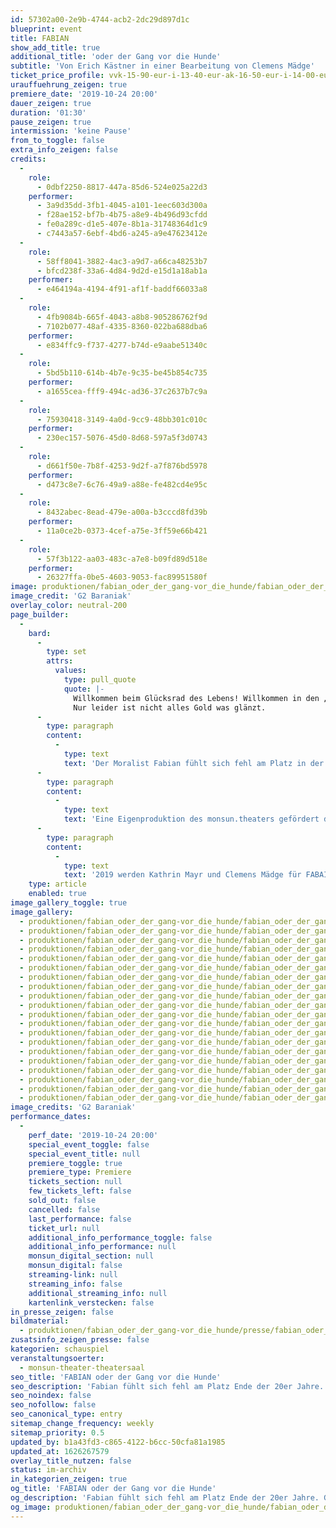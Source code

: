 ```yaml
---
id: 57302a00-2e9b-4744-acb2-2dc29d897d1c
blueprint: event
title: FABIAN
show_add_title: true
additional_title: 'oder der Gang vor die Hunde'
subtitle: 'Von Erich Kästner in einer Bearbeitung von Clemens Mädge'
ticket_price_profile: vvk-15-90-eur-i-13-40-eur-ak-16-50-eur-i-14-00-eur
urauffuehrung_zeigen: true
premiere_date: '2019-10-24 20:00'
dauer_zeigen: true
duration: '01:30'
pause_zeigen: true
intermission: 'keine Pause'
from_to_toggle: false
extra_info_zeigen: false
credits:
  -
    role:
      - 0dbf2250-8817-447a-85d6-524e025a22d3
    performer:
      - 3a9d35dd-3fb1-4045-a101-1eec603d300a
      - f28ae152-bf7b-4b75-a8e9-4b496d93cfdd
      - fe0a289c-d1e5-407e-8b1a-31748364d1c9
      - c7443a57-6ebf-4bd6-a245-a9e47623412e
  -
    role:
      - 58ff8041-3882-4ac3-a9d7-a66ca48253b7
      - bfcd238f-33a6-4d84-9d2d-e15d1a18ab1a
    performer:
      - e464194a-4194-4f91-af1f-baddf66033a8
  -
    role:
      - 4fb9084b-665f-4043-a8b8-905286762f9d
      - 7102b077-48af-4335-8360-022ba688dba6
    performer:
      - e834ffc9-f737-4277-b74d-e9aabe51340c
  -
    role:
      - 5bd5b110-614b-4b7e-9c35-be45b854c735
    performer:
      - a1655cea-fff9-494c-ad36-37c2637b7c9a
  -
    role:
      - 75930418-3149-4a0d-9cc9-48bb301c010c
    performer:
      - 230ec157-5076-45d0-8d68-597a5f3d0743
  -
    role:
      - d661f50e-7b8f-4253-9d2f-a7f876bd5978
    performer:
      - d473c8e7-6c76-49a9-a88e-fe482cd4e95c
  -
    role:
      - 8432abec-8ead-479e-a00a-b3cccd8fd39b
    performer:
      - 11a0ce2b-0373-4cef-a75e-3ff59e66b421
  -
    role:
      - 57f3b122-aa03-483c-a7e8-b09fd89d518e
    performer:
      - 26327ffa-0be5-4603-9053-fac89951580f
image: produktionen/fabian_oder_der_gang-vor_die_hunde/fabian_oder_der_gang_vor_die_hunde_063_c_g2_baraniak_2019.jpg
image_credit: 'G2 Baraniak'
overlay_color: neutral-200
page_builder:
  -
    bard:
      -
        type: set
        attrs:
          values:
            type: pull_quote
            quote: |-
              Willkommen beim Glücksrad des Lebens! Willkommen in den „Goldenen 20er Jahren“! 
              Nur leider ist nicht alles Gold was glänzt.
      -
        type: paragraph
        content:
          -
            type: text
            text: 'Der Moralist Fabian fühlt sich fehl am Platz in der Gesellschaft Ende der 20er Jahre. Werte basieren auf Angebot und Nachfrage, es herrscht ein omnipräsentes Ohnmachtsgefühl und zwischenmenschliche Beziehungen sind ephemer. Ein einfacher Mann gefangen im Gewirr der Großstadt, in der die Abfolge der Ereignisse zufälliger Natur zu sein scheinen. Im Zwiespalt zwischen dem Ausgeliefert sein und die Lösung der Probleme zu kennen, verfällt der Protagonist in eine kühle und distanzierte Beobachterrolle. Fabian steht für eine erschöpfte Gesellschaft, die nicht weiß, in welche Richtung sie handeln soll. '
      -
        type: paragraph
        content:
          -
            type: text
            text: 'Eine Eigenproduktion des monsun.theaters gefördert durch die Behörde für Kultur und Medien Hamburg.'
      -
        type: paragraph
        content:
          -
            type: text
            text: '2019 werden Kathrin Mayr und Clemens Mädge für FABAIN ODER DER GANG VOR DIE HUNDE mit dem Theaterpreis Hamburg „Rolf Mares“ in der Kategorie „Beste Regie & Dramaturgie“ ausgezeichnet.'
    type: article
    enabled: true
image_gallery_toggle: true
image_gallery:
  - produktionen/fabian_oder_der_gang-vor_die_hunde/fabian_oder_der_gang_vor_die_hunde_001_c_g2_baraniak_2019.jpg
  - produktionen/fabian_oder_der_gang-vor_die_hunde/fabian_oder_der_gang_vor_die_hunde_113_c_g2_baraniak_2019.jpg
  - produktionen/fabian_oder_der_gang-vor_die_hunde/fabian_oder_der_gang_vor_die_hunde_007_c_g2_baraniak_2019.jpg
  - produktionen/fabian_oder_der_gang-vor_die_hunde/fabian_oder_der_gang_vor_die_hunde_014_c_g2_baraniak_2019.jpg
  - produktionen/fabian_oder_der_gang-vor_die_hunde/fabian_oder_der_gang_vor_die_hunde_027_c_g2_baraniak_2019.jpg
  - produktionen/fabian_oder_der_gang-vor_die_hunde/fabian_oder_der_gang_vor_die_hunde_029_c_g2_baraniak_2019.jpg
  - produktionen/fabian_oder_der_gang-vor_die_hunde/fabian_oder_der_gang_vor_die_hunde_030_c_g2_baraniak_2019.jpg
  - produktionen/fabian_oder_der_gang-vor_die_hunde/fabian_oder_der_gang_vor_die_hunde_031_c_g2_baraniak_2019.jpg
  - produktionen/fabian_oder_der_gang-vor_die_hunde/fabian_oder_der_gang_vor_die_hunde_032_c_g2_baraniak_2019.jpg
  - produktionen/fabian_oder_der_gang-vor_die_hunde/fabian_oder_der_gang_vor_die_hunde_043_c_g2_baraniak_2019.jpg
  - produktionen/fabian_oder_der_gang-vor_die_hunde/fabian_oder_der_gang_vor_die_hunde_044_c_g2_baraniak_2019.jpg
  - produktionen/fabian_oder_der_gang-vor_die_hunde/fabian_oder_der_gang_vor_die_hunde_047_c_g2_baraniak_2019.jpg
  - produktionen/fabian_oder_der_gang-vor_die_hunde/fabian_oder_der_gang_vor_die_hunde_050_c_g2_baraniak_2019.jpg
  - produktionen/fabian_oder_der_gang-vor_die_hunde/fabian_oder_der_gang_vor_die_hunde_051_c_g2_baraniak_2019.jpg
  - produktionen/fabian_oder_der_gang-vor_die_hunde/fabian_oder_der_gang_vor_die_hunde_060_c_g2_baraniak_2019.jpg
  - produktionen/fabian_oder_der_gang-vor_die_hunde/fabian_oder_der_gang_vor_die_hunde_061_c_g2_baraniak_2019.jpg
  - produktionen/fabian_oder_der_gang-vor_die_hunde/fabian_oder_der_gang_vor_die_hunde_062_c_g2_baraniak_2019.jpg
  - produktionen/fabian_oder_der_gang-vor_die_hunde/fabian_oder_der_gang_vor_die_hunde_063_c_g2_baraniak_2019.jpg
  - produktionen/fabian_oder_der_gang-vor_die_hunde/fabian_oder_der_gang_vor_die_hunde_073_c_g2_baraniak_2019.jpg
  - produktionen/fabian_oder_der_gang-vor_die_hunde/fabian_oder_der_gang_vor_die_hunde_087_c_g2_baraniak_2019.jpg
image_credits: 'G2 Baraniak'
performance_dates:
  -
    perf_date: '2019-10-24 20:00'
    special_event_toggle: false
    special_event_title: null
    premiere_toggle: true
    premiere_type: Premiere
    tickets_section: null
    few_tickets_left: false
    sold_out: false
    cancelled: false
    last_performance: false
    ticket_url: null
    additional_info_performance_toggle: false
    additional_info_performance: null
    monsun_digital_section: null
    monsun_digital: false
    streaming-link: null
    streaming_info: false
    additional_streaming_info: null
    kartenlink_verstecken: false
in_presse_zeigen: false
bildmaterial:
  - produktionen/fabian_oder_der_gang-vor_die_hunde/presse/fabian_oder_der_gang_vor_die_hunde_c_g2_baraniak_2019.zip
zusatsinfo_zeigen_presse: false
kategorien: schauspiel
veranstaltungsoerter:
  - monsun-theater-theatersaal
seo_title: 'FABIAN oder der Gang vor die Hunde'
seo_description: 'Fabian fühlt sich fehl am Platz Ende der 20er Jahre. Gefangen im Gewirr der Großstadt, in der die Abfolge der Ereignisse zufälliger Natur zu sein scheinen.'
seo_noindex: false
seo_nofollow: false
seo_canonical_type: entry
sitemap_change_frequency: weekly
sitemap_priority: 0.5
updated_by: b1a43fd3-c865-4122-b6cc-50cfa81a1985
updated_at: 1626267579
overlay_title_nutzen: false
status: im-archiv
in_kategorien_zeigen: true
og_title: 'FABIAN oder der Gang vor die Hunde'
og_description: 'Fabian fühlt sich fehl am Platz Ende der 20er Jahre. Gefangen im Gewirr der Großstadt, in der die Abfolge der Ereignisse zufälliger Natur zu sein scheinen.'
og_image: produktionen/fabian_oder_der_gang-vor_die_hunde/fabian_oder_der_gang_vor_die_hunde_social_media_c_g2_baraniak.jpg
---
```


